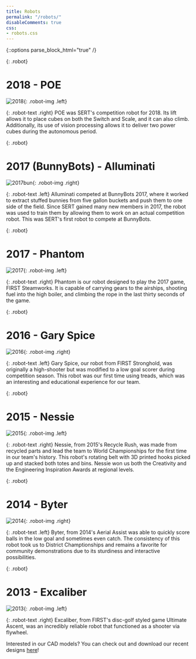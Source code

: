 ```yaml
---
title: Robots
permalink: "/robots/"
disableComments: true
css:
- robots.css
---
```


{::options parse_block_html="true" /}

{: .robot}
<div>

# 2018 - POE
![2018](/assets/images/robots/2018.png){: .robot-img .left}

{: .robot-text .right}
POE was SERT's competition robot for 2018. Its lift allows it to place cubes on both
the Switch and Scale, and it can also climb. Additionally, its use of vision processing
allows it to deliver two power cubes during the autonomous period.
</div>

{: .robot}
<div>

# 2017 (BunnyBots) - Alluminati
![2017bun](/assets/images/robots/2017-bunnybots.jpg){: .robot-img .right}

{: .robot-text .left}
Alluminati competed at BunnyBots 2017, where it worked to extract stuffed bunnies from
five gallon buckets and push them to one side of the field. Since SERT gained many new
members in 2017, the robot was used to train them by allowing them to work on an
actual competition robot. This was SERT's first robot to compete at BunnyBots.


</div>

{: .robot}
<div>

# 2017 - Phantom
![2017](/assets/images/robots/2017.png){: .robot-img .left}

{: .robot-text .right}
Phantom is our robot designed to play the 2017 game, FIRST Steamworks. It is capable
of carrying gears to the airships, shooting fuel into the high boiler, and climbing
the rope in the last thirty seconds of the game.
</div>

{: .robot}
<div>

# 2016 - Gary Spice
![2016](/assets/images/robots/2016.png){: .robot-img .right}

{: .robot-text .left}
Gary Spice, our robot from FIRST Stronghold, was originally a high-shooter but was
modified to a low goal scorer during competition season. This robot was our first
time using treads, which was an interesting and educational experience for our team.
</div>

{: .robot}
<div>

# 2015 - Nessie
![2015](/assets/images/robots/2015.png){: .robot-img .left}

{: .robot-text .right}
Nessie, from 2015's Recycle Rush, was made from recycled parts and lead the team to
World Championships for the first time in our team's history. This robot's rotating
belt with 3D printed hooks picked up and stacked both totes and bins. Nessie won us
both the Creativity and the Engineering Inspiration Awards at regional levels.
</div>

{: .robot}
<div>

# 2014 - Byter
![2014](/assets/images/robots/2014.png){: .robot-img .right}

{: .robot-text .left}
Byter, from 2014's Aerial Assist was able to quickly score balls in the low goal and
sometimes even catch. The consistency of this robot took us to District
Champtionships and remains a favorite for community demonstrations due to its
sturdiness and interactive possibilities.
</div>

{: .robot}
<div>

# 2013 - Excaliber
![2013](/assets/images/robots/2013.png){: .robot-img .left}

{: .robot-text .right}
Excaliber, from FIRST's disc-golf styled game Ultimate Ascent, was an incredibly
reliable robot that functioned as a shooter via flywheel.
</div>

Interested in our CAD models? You can check out and download our recent designs [here](https://drive.google.com/drive/folders/1Ws1WwcjgvpSzys9lWDdW8cjjjqJXjq61?usp=sharing)!
